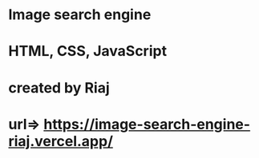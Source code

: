 # Image search engine
# HTML, CSS, JavaScript
# created by Riaj
# url=> https://image-search-engine-riaj.vercel.app/
